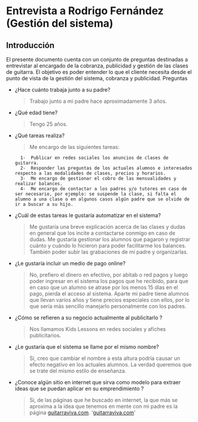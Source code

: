 # Entrevista a Rodrigo Fernández (Gestión del sistema)
## Introducción
El presente documento cuenta con un conjunto de preguntas destinadas a entrevistar al encargado de la cobranza, publicidad y gestión de las clases de guitarra.
El objetivo es poder entender lo que el cliente necesita desde el punto de vista de la gestión del sistema, cobranza y publicidad.
Preguntas

- ¿Hace cuánto trabaja junto a su padre?
    > Trabajo junto a mi padre hace aproximadamente 3 años.

- ¿Qué edad tiene?
    > Tengo 25 años.

- ¿Qué tareas realiza?
    > Me encargo de las siguientes tareas:

        1-	Publicar en redes sociales los anuncios de clases de guitarra.
        2-	Responder las preguntas de los actuales alumnos e interesados respecto a las modalidades de clases, precios y horarios.
        3-	Me encargo de gestionar el cobro de las mensualidades y realizar balances.
        4-	Me encargo de contactar a los padres y/o tutores en caso de ser necesario, por ejemplo: se suspende la clase, si falta el alumno a una clase o en algunos casos algún padre que se olvide de ir a buscar a su hijo.

- ¿Cuál de estas tareas le gustaría automatizar en el sistema?

    > Me gustaría una breve explicación acerca de las clases y dudas en general que los incite a contactarse conmigo en caso de dudas. Me gustaría gestionar los alumnos que pagaron y registrar cuánto y cuándo lo hicieron para poder facilitarme los balances. También poder subir las grabaciones de mi padre y organizarlas.




- ¿Le gustaría incluir un medio de pago online?

    > No, prefiero el dinero en efectivo, por abitab o red pagos y luego poder ingresar en el sistema los pagos que he recibido, para que en caso que un alumno se atrase por los menos 15 días en el pago, pierda el acceso al sistema. Aparte mi padre tiene alumnos que llevan varios años y tiene precios especiales con ellos, por lo que sería más sencillo manejarlo personalmente con los padres.

- ¿Cómo se refieren a su negocio actualmente al publicitarlo  ?

    > Nos llamamos Kids Lessons en redes sociales y afiches publicitarios.

- ¿Le gustaría que el sistema se llame por el mismo nombre?

    > Si, creo que cambiar el nombre a esta altura podría causar un efecto negativo en los actuales alumnos. La verdad queremos que se trate del mismo estilo de enseñanza.

- ¿Conoce algún sitio en internet que sirva como modelo para extraer ideas que se puedan aplicar en su emprendimiento   ?

    > Si, de las páginas que he buscado en internet, la que más se aproxima a la idea que tenemos en mente con mi padre es la página [guitarraviva.com](http://www.guitarraviva.com). '<a href="http://www.guitarraviva.com" target="_blank">guitarraviva.com</a>'
